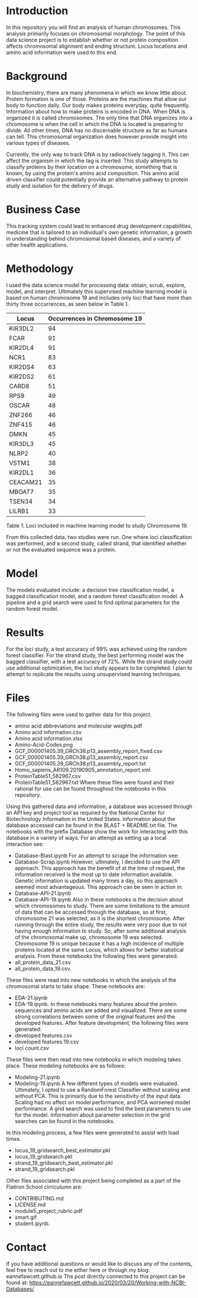 # Introduction

In this repository you will find an analysis of human chromosomes. This analysis
primarily focuses on chromosomal morphology. The point of this data science
project is to establish whether or not protein composition affects chromosomal
alignment and ending structure. Locus locations and amino acid information
were used to this end.

# Background

In biochemistry, there are many phenomena in which we know little about.
Protein formation is one of those. Proteins are the machines that allow our body
to function daily. Our body makes proteins everyday, quite frequently. Information
about how to make proteins is encoded in DNA. When DNA is organized it is called
chromosomes. The only time that DNA organizes into a chromosome is when the cell
in which the DNA is located is preparing to divide. All other times, DNA has
no discernable structure as far as humans can tell. This chromosomal organization
does however provide insight into various types of diseases.

Currently, the only way to track DNA is by radioactively tagging it. This can
affect the organism in which the tag is inserted. This study attempts to classify
proteins by their location on a chromosome, something that is known, by using
the protein's amino acid composition. This amino acid driven classifier could
potentially provide an alternative pathway to protein study and isolation for
the delivery of drugs.

# Business Case

This tracking system could lead to enhanced drug development capabilities,
medicine that is tailored to an individual's own genetic information,
a growth in understanding behind chromosomal based diseases,
and a variety of other health applications.

# Methodology

I used the data science model for processing data: obtain, scrub, explore, model,
and interpret. Ultimately this supervised machine learning model is based on human
chromosome 19 and includes only loci that have more than thirty three occurrences,
as seen below in Table 1.

| Locus    | Occurrences in Chromosome 19 |
|----------|------------------------------|
| KIR3DL2  | 94                           |
| FCAR     | 91                           |
| KIR2DL4  | 91                           |
| NCR1     | 83                           |
| KIR2DS4  | 63                           |
| KIR2DS2  | 61                           |
| CARD8    | 51                           |
| RPS9     | 49                           |
| OSCAR    | 48                           |
| ZNF266   | 46                           |
| ZNF415   | 46                           |
| DMKN     | 45                           |
| KIR3DL3  | 45                           |
| NLRP2    | 40                           |
| VSTM1    | 38                           |
| KIR2DL1  | 36                           |
| CEACAM21 | 35                           |
| MBOAT7   | 35                           |
| TSEN34   | 34                           |
| LILRB1   | 33                           |
Table 1. Loci included in machine learning model to study Chromosome 19.

From this collected data, two studies were run. One where loci classification
was performed, and a second study, called strand, that identified whether or not
the evaluated sequence was a protein.

# Model

The models evaluated include: a decision tree classification model, a bagged
classification model, and a random forest classification model. A pipeline and a
grid search were used to find optimal parameters for the random forest model.

# Results

For the loci study, a test accuracy of 99% was achieved 
using the random forest classifier. For the strand study, the best performing
model was the bagged classifier, with a test accuracy of 72%. While the strand
study could use additional optimization, the loci study appears to be completed.
I plan to attempt to replicate the results using unsupervised learning techniques.

# Files

The following files were used to gather data for this project.
- amino acid abbreviations and molecular weights.pdf
- Amino acid information.csv
- Amino acid information.xlsx
- Amino-Acid-Codes.png
- GCF_000001405.39_GRCh38.p13_assembly_report_fixed.csv
- GCF_000001405.39_GRCh38.p13_assembly_report.csv
- GCF_000001405.39_GRCh38.p13_assembly_report.txt
- Homo_sapiens_AR109.20190905_annotation_report.xml
- ProteinTable51_582967.csv
- ProteinTable51_582967.txt
Where these files were found and their rational for use can be found throughout
the notebooks in this repository.

Using this gathered data and information, a database was accessed through an API
key and project tool as required by the National Center for Biotechnology
Information in the United States. Information about the database accessed can be
found in the BLAST + README.txt file. The notebooks with the prefix Database
show the work for interacting with this database in a variety of ways.
For an attempt as setting up a local interaction see:
- Database-Blast.ipynb
For an attempt to scrape the information see:
- Database-Scrap.ipynb
However, ultimately, I decided to use the API approach. This approach has the
benefit of at the time of request, the information received is the most up to
date information available. Genetic information is updated many times a day, so
this approach seemed most advantageous. This approach can be seen in action in:
- Database-API-21.ipynb
- Database-API-19.ipynb
Also in these notebooks is the decision about which chromosomes to study. There
are some limitations to the amount of data that can be accessed through the
database, so at first, chromosome 21 was selected, as it is the shortest
chromosome. After running through the entire study, the results were very poor
due to not having enough information to study. So, after some additional
analysis of the chromosomal make up, chromosome 19 was selected. Chromosome 19
is unique because it has a high incidence of multiple proteins located at the
same Locus, which allows for better statistical analysis.
From these notebooks the following files were generated:
- all_protein_data_21.csv
- all_protein_data_19.csv.

These files were read into new notebooks in which the analysis of the chromosomal
starts to take shape. These notebooks are:
- EDA-21.ipynb
- EDA-19.ipynb.
In these notebooks many features about the protein sequences and amino acids
are added and visualized. There are some strong correlations between some of the
original features and the developed features. After feature development, the
following files were generated:
- developed features.csv
- developed features 19.csv
- loci count.csv

These files were then read into new notebooks in which modeling takes place.
These modeling notebooks are as follows:
- Modeling-21.ipynb
- Modeling-19.ipynb
A few different types of models were evaluated. Ultimately, I opted to use a
RandomForest Classifier without scaling and without PCA. This is primarily due
to the sensitivity of the input data. Scaling had no affect on model performance,
and PCA worsened model performance. A grid search was used to find the best
parameters to use for the model. Information about parameter selection in the
grid searches can be found in the notebooks.

In this modeling process, a few files were generated to assist with load times.
- locus_19_gridsearch_best_estimator.pkl
- locus_19_gridsearch.pkl
- strand_19_gridsearch_best_estimator.pkl
- strand_19_gridsearch.pkl

Other files associated with this project being completed as a part of the Flatiron
School cirriculumn are:
- CONTRIBUTING.md
- LICENSE.md
- module5_project_rubric.pdf
- smart.gif
- student.ipynb.

# Contact

If you have additional questions or would like to discuss any of the contents,
feel free to reach out to me either here or through my blog:
eannefawcett.github.io
The post directly connected to this project can be found at:
https://eannefawcett.github.io/2020/03/20/Working-with-NCBI-Databases/
